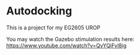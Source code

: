 # Autodocking
This is a project for my EG2605 UROP

You may watch the Gazebo stimulation results here:
https://www.youtube.com/watch?v=QvYQjFvl8ig

